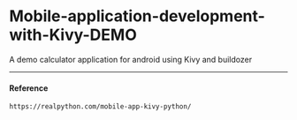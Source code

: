 # Mobile-application-development-with-Kivy-DEMO
A demo calculator application for android using Kivy and buildozer




------
#### Reference 
    https://realpython.com/mobile-app-kivy-python/
